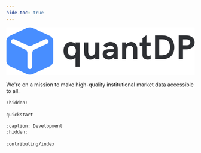 ```yaml
---
hide-toc: true
---
```


![quantDP logo](_static/images/logo.svg)

We're on a mission to make high-quality institutional market data accessible to all.



```{toctree}
:hidden:

quickstart
```

```{toctree}
:caption: Development
:hidden:

contributing/index
```